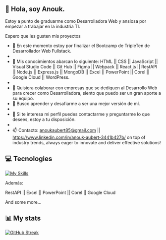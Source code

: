 ## 👋 Hola, soy Anouk. 

Estoy a punto de graduarme como Desarrolladora Web y ansiosa por empezar a trabajar en la industria TI. 

Espero que les gusten mis proyectos

- 🔭 En este momento estoy por finalizar el Bootcamp de TripleTen de Desarrollador Web Fullstack.
- 
- 🌱 Mis conocimientos abarcan lo siguiente: HTML || CSS || JavaScript || Visual Studio Code || Git Hub || Figma || Webpack || React.js || RestAPI || Node.js || Express.js || MongoDB || Excel || PowerPoint || Corel || Google Cloud || WordPress.
- 
- 👯 Quisiera colaborar con empresas que se dediquen al Desarrollo Web para crecer como Desarrolladora, siento que puedo ser un gran aporte a su equipo.
- 🤔 Busco aprender y desafiarme a ser una mejor versión de mí.
- 
- 💬 Si te interesa mi perfil puedes contactarme y preguntarme lo que desees, estoy a tu disposición.
- 
- 📫 Contacto: anoukaubert85@gmail.com || https://www.linkedin.com/in/anouk-aubert-3441b427b/
on top of industry trends, always eager to innovate and deliver effective solutions!
## 💻 Tecnologies

[![My Skills](https://skillicons.dev/icons?i=js,html,css,express,figma,git,github,mongodb,nodejs,ps,npm,postman,react,vscode,webpack,wordpress,windows)](https://skillicons.dev)

Además:

RestAPI || Excel || PowerPoint || Corel || Google Cloud

And some more...
## 📊 My stats

[![GitHub Streak](https://streak-stats.demolab.com?user=AnoukAubert&theme=modern-lilac&locale=es)](https://git.io/streak-stats)
